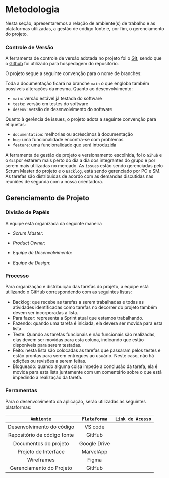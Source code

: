 
# Metodologia

Nesta seção, apresentaremos a relação de ambiente(s) de trabalho e as plataformas utilizadas, a gestão de código fonte e, por fim, o gerenciamento do projeto.

### Controle de Versão

A ferramenta de controle de versão adotada no projeto foi o
[Git](https://git-scm.com/), sendo que o [Github](https://github.com)
foi utilizado para hospedagem do repositório.

O projeto segue a seguinte convenção para o nome de branches:

Toda a documentação ficará na branche `main` o que engloba também possiveis alterações da mesma. 
Quanto ao desenvolvimento: 

- `main`: versão estável já testada do software
- `teste`: versão em testes do software
- `desenv`: versão de desenvolvimento do software

Quanto à gerência de issues, o projeto adota a seguinte convenção para
etiquetas:

- `documentation`: melhorias ou acréscimos à documentação
- `bug`: uma funcionalidade encontra-se com problemas
- `feature`: uma funcionalidade que será introduzida

A ferramenta de gestão de projeto e versionamento escolhida, foi o `Gihub` e o `Git`por estarem mais perto do dia a dia dos integrantes do grupo e por serem mais utilizadas no mercado. 
As `issues` estão sendo gerenciadas pelo Scrum Master do projeto e o `Backlog`, está sendo gerenciado por PO e SM. As tarefas são distribuidas de acordo com as demandas discutidas nas reuniões de segunda com a nossa orientadora. 

## Gerenciamento de Projeto

### Divisão de Papéis
A equipe está organizada da seguinte maneira <br>

* *Scrum Master:*  <br>
* *Product Owner:*  <br>
* *Equipe de Desenvolvimento:* <br>
                              
                                                        
* *Equipe de Design:* <br>
                              

### Processo

Para organização e distribuição das tarefas do projeto, a equipe está utilizando o GitHub correspondendo com as seguintes listas: <br>

*	Backlog: que recebe as tarefas a serem trabalhadas e todas as atividades identificadas como tarefas no decorrer do projeto também devem ser incorporadas à lista. 
*	Para fazer: representa a Sprint atual que estamos trabalhando. 
* Fazendo: quando uma tarefa é iniciada, ela devera ser movida para esta lista. 	
* Teste: Quando as tarefas funcionais e não funcionais são realizadas, elas devem ser movidas para esta coluna, indicando que estão disponíveis para serem testadas.  	
* Feito: nesta lista são colocadas as tarefas que passaram pelos testes e estão prontas para serem entregues ao usuário. Neste caso, não há edições ou revisões a serem feitas.
* Bloqueado: quando alguma coisa impede a conclusão da tarefa, ela é movida para esta lista juntamente com um comentário sobre o que está impedindo a realização da tarefa.


### Ferramentas

Para o desenvolvimento da aplicação, serão utilizadas as seguintes plataformas: 

|`Ambiente`|`Plataforma` |`Link de Acesso` |
|:------------------:|:------------------:|:------------------:|
|Desenvolvimento do código|VS code||
|Repositório de código fonte|GitHub||
|Documentos do projeto|Google Drive||
|Projeto de Interface|MarvelApp||
|Wireframes|Figma||
|Gerenciamento do Projeto|GitHub||



